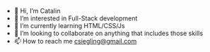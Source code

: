- 👋 Hi, I’m Catalin  
- 👀 I’m interested in Full-Stack development 
- 🌱 I’m currently learning HTML/CSS/Js
- 💞️ I’m looking to collaborate on anything that includes those skills
- 📫 How to reach me csiegling@gmail.com

<!---
Ant-Acid/Ant-Acid is a ✨ special ✨ repository because its `README.md` (this file) appears on your GitHub profile.
You can click the Preview link to take a look at your changes.
--->
